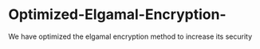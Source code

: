 # Optimized-Elgamal-Encryption-
We have optimized the elgamal encryption method to increase its security
